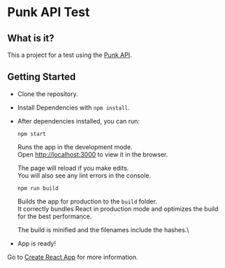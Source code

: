 # Punk API Test

## What is it?

This a project for a test using the [Punk API](https://punkapi.com/).

## Getting Started

* Clone the repository.

* Install Dependencies with `npm install`.

* After dependencies installed, you can run:

    `npm start`

    Runs the app in the development mode.\
    Open [http://localhost:3000](http://localhost:3000) to view it in the browser.

    The page will reload if you make edits.\
    You will also see any lint errors in the console.

    `npm run build`

    Builds the app for production to the `build` folder.\
    It correctly bundles React in production mode and optimizes the build for the best performance.

    The build is minified and the filenames include the hashes.\

* App is ready!

Go to  [Create React App](https://create-react-app.dev/docs/getting-started/) for more information.